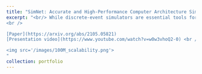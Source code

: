 ```yaml
---
title: "SimNet: Accurate and High-Performance Computer Architecture Simulation using Machine Learning"
excerpt: "<br/> While discrete-event simulators are essential tools for architecture research, design, and development, their practicality is limited by an extremely long time-to-solution for realistic applications under investigation. This work describes a concerted effort, where machine learning (ML) is used to accelerate discrete-event simulation. First, an ML-based instruction latency prediction framework that accounts for both static instruction properties and dynamic processor states is constructed. Then, a GPU-accelerated parallel simulator is implemented based on the proposed instruction latency predictor, and its simulation accuracy and throughput are validated and evaluated against a state-of-the-art simulator. Leveraging modern GPUs, the ML-based simulator outperforms traditional simulators significantly.
<br />

[Paper](https://arxiv.org/abs/2105.05821)
[Presentation video](https://www.youtube.com/watch?v=w0w3vhoQ2-0) <br />

<img src='/images/100M_scalability.png'>
"
collection: portfolio
---
```

